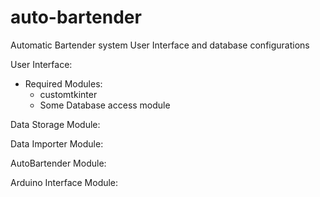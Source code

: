 # auto-bartender
Automatic Bartender system User Interface and database configurations

User Interface:
* Required Modules:
  - customtkinter
  - Some Database access module

Data Storage Module:

Data Importer Module:

AutoBartender Module:

Arduino Interface Module:
    
